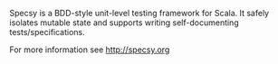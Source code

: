 Specsy is a BDD-style unit-level testing framework for Scala. It safely isolates mutable state and supports writing self-documenting tests/specifications.

For more information see <http://specsy.org>
